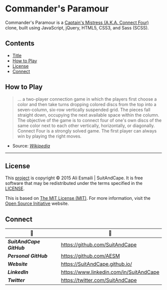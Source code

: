 <!-- README.md -->

Commander's Paramour
===============================================================================

Commander's Paramour is a [Captain's Mistress (A.K.A. Connect Four)](http://en.wikipedia.org/wiki/Connect_Four) clone, built using JavaScript, jQuery, HTML5, CSS3, and Sass (SCSS).

## Contents

- [Title](#commanders-paramour)
- [How to Play](#how-to-play)
- [License](#license)
- [Connect](#connect)

## How to Play

>... a two-player connection game in which the players first choose a color and then take turns dropping colored discs from the top into a seven-column, six-row vertically suspended grid. The pieces fall straight down, occupying the next available space within the column. The objective of the game is to connect four of one's own discs of the same color next to each other vertically, horizontally, or diagonally. Connect Four is a strongly solved game. The first player can always win by playing the right moves.

- Source: [_Wikipedia_](http://en.wikipedia.org/wiki/Connect_Four)

-------------------------------------------------------------------------------

## License

This [project](#commanders-paramour) is copyright © 2015 Ali Esmaili | SuitAndCape.  It is free software that may be redistributed under the terms specified in the [LICENSE](https://github.com/AESM/CommandersParamour/blob/master/LICENSE).

This is based on [The MIT License (MIT)](http://opensource.org/licenses/MIT).  For more information, visit the [Open Source Initiative](http://opensource.org/) website.

## Connect

|               :tophat:               |               :rocket:               |
| ------------------------------------ | ------------------------------------ |
**_SuitAndCape GitHub_** | https://github.com/SuitAndCape
**_Personal GitHub_**    | https://github.com/AESM
**_Website_**            | https://SuitAndCape.github.io/
**_LinkedIn_**           | https://www.linkedin.com/in/SuitAndCape
**_Twitter_**            | https://twitter.com/SuitAndCape
